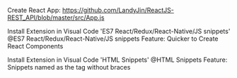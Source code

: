 Create React App: 
https://github.com/LandyJin/ReactJS-REST_API/blob/master/src/App.js

Install Extension in Visual Code 'ES7 React/Redux/React-Native/JS snippets'
@ES7 React/Redux/React-Native/JS snippets
Feature: Quicker to Create React Components

Install Extension in Visual Code 'HTML Snippets'
@HTML Snippets
Feature: Snippets named as the tag without braces